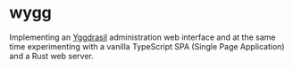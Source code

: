 wygg
====
Implementing an [Yggdrasil](https://github.com/yggdrasil-network/yggdrasil-go)
administration web interface and at the same time experimenting with a vanilla
TypeScript SPA (Single Page Application) and a Rust web server.
